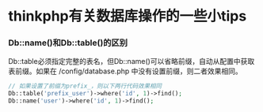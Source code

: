 # thinkphp有关数据库操作的一些小tips

### Db::name()和Db::table()的区别

Db::table必须指定完整的表名，但Db::name()可以省略前缀，自动从配置中获取表前缀。如果在 /config/database.php 中没有设置前缀，则二者效果相同。
```php
// 如果设置了前缀为prefix_，则以下两行代码效果相同
Db::table('prefix_user')->where('id', 1)->find();
Db::name('user')->where('id', 1)->find();
```